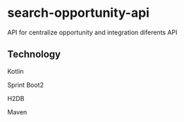 # search-opportunity-api
API for centralize opportunity and integration diferents API

## Technology

<p>Kotlin</p>
<p>Sprint Boot2</p>
<p>H2DB</p>
<p>Maven</p>
